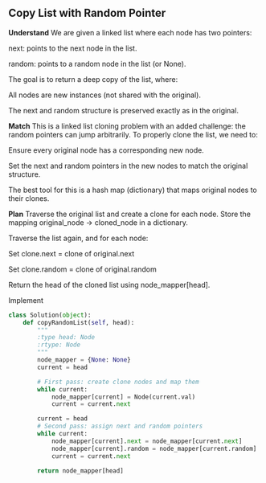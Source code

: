 ## Copy List with Random Pointer
**Understand**
We are given a linked list where each node has two pointers:

next: points to the next node in the list.

random: points to a random node in the list (or None).

The goal is to return a deep copy of the list, where:

All nodes are new instances (not shared with the original).

The next and random structure is preserved exactly as in the original.

**Match**
This is a linked list cloning problem with an added challenge: the random pointers can jump arbitrarily.
To properly clone the list, we need to:

Ensure every original node has a corresponding new node.

Set the next and random pointers in the new nodes to match the original structure.

The best tool for this is a hash map (dictionary) that maps original nodes to their clones.

**Plan**
Traverse the original list and create a clone for each node.
Store the mapping original_node -> cloned_node in a dictionary.

Traverse the list again, and for each node:

Set clone.next = clone of original.next

Set clone.random = clone of original.random

Return the head of the cloned list using node_mapper[head].

Implement
```python
class Solution(object):
    def copyRandomList(self, head):
        """
        :type head: Node
        :rtype: Node
        """
        node_mapper = {None: None}
        current = head

        # First pass: create clone nodes and map them
        while current:
            node_mapper[current] = Node(current.val)
            current = current.next

        current = head
        # Second pass: assign next and random pointers
        while current:
            node_mapper[current].next = node_mapper[current.next]
            node_mapper[current].random = node_mapper[current.random]
            current = current.next

        return node_mapper[head]
```